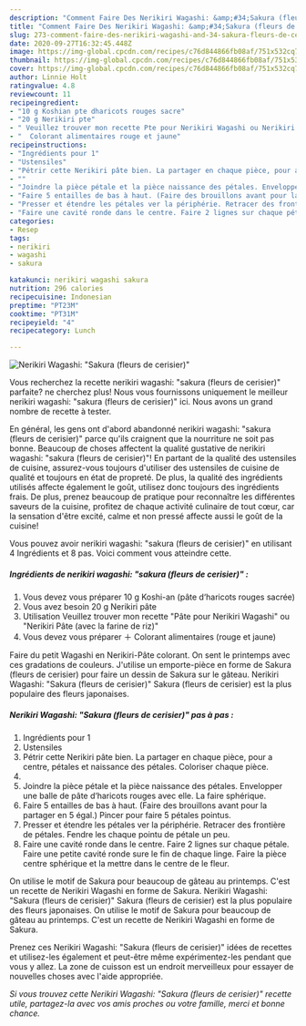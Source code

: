 ```yaml
---
description: "Comment Faire Des Nerikiri Wagashi: &amp;#34;Sakura (fleurs de cerisier)&amp;#34;"
title: "Comment Faire Des Nerikiri Wagashi: &amp;#34;Sakura (fleurs de cerisier)&amp;#34;"
slug: 273-comment-faire-des-nerikiri-wagashi-and-34-sakura-fleurs-de-cerisier-and-34
date: 2020-09-27T16:32:45.448Z
image: https://img-global.cpcdn.com/recipes/c76d844866fb08af/751x532cq70/nerikiri-wagashi-sakura-fleurs-de-cerisier-photo-principale-de-la-recette.jpg
thumbnail: https://img-global.cpcdn.com/recipes/c76d844866fb08af/751x532cq70/nerikiri-wagashi-sakura-fleurs-de-cerisier-photo-principale-de-la-recette.jpg
cover: https://img-global.cpcdn.com/recipes/c76d844866fb08af/751x532cq70/nerikiri-wagashi-sakura-fleurs-de-cerisier-photo-principale-de-la-recette.jpg
author: Linnie Holt
ratingvalue: 4.8
reviewcount: 11
recipeingredient:
- "10 g Koshian pte dharicots rouges sacre"
- "20 g Nerikiri pte"
- " Veuillez trouver mon recette Pte pour Nerikiri Wagashi ou Nerikiri Pte avec la farine de riz"
- "  Colorant alimentaires rouge et jaune"
recipeinstructions:
- "Ingrédients pour 1"
- "Ustensiles"
- "Pétrir cette Nerikiri pâte bien. La partager en chaque pièce, pour a centre, pétales et naissance des pétales. Coloriser chaque pièce."
- ""
- "Joindre la pièce pétale et la pièce naissance des pétales. Envelopper une balle de pâte d‘haricots rouges avec elle. La faire sphérique."
- "Faire 5 entailles de bas à haut. (Faire des brouillons avant pour la partager en 5 égal.) Pincer pour faire 5 pétales pointus."
- "Presser et étendre les pétales ver la périphérie. Retracer des frontière de pétales. Fendre les chaque pointu de pétale un peu."
- "Faire une cavité ronde dans le centre. Faire 2 lignes sur chaque pétale. Faire une petite cavité ronde sure le fin de chaque linge. Faire la pièce centre sphérique et la mettre dans le centre de le fleur."
categories:
- Resep
tags:
- nerikiri
- wagashi
- sakura

katakunci: nerikiri wagashi sakura 
nutrition: 296 calories
recipecuisine: Indonesian
preptime: "PT23M"
cooktime: "PT31M"
recipeyield: "4"
recipecategory: Lunch

---
```



![Nerikiri Wagashi: &#34;Sakura (fleurs de cerisier)&#34;](https://img-global.cpcdn.com/recipes/c76d844866fb08af/751x532cq70/nerikiri-wagashi-sakura-fleurs-de-cerisier-photo-principale-de-la-recette.jpg)

Vous recherchez la recette nerikiri wagashi: &#34;sakura (fleurs de cerisier)&#34; parfaite? ne cherchez plus! Nous vous fournissons uniquement le meilleur nerikiri wagashi: &#34;sakura (fleurs de cerisier)&#34; ici. Nous avons un grand nombre de recette à tester.

En général, les gens ont d'abord abandonné nerikiri wagashi: &#34;sakura (fleurs de cerisier)&#34; parce qu'ils craignent que la nourriture ne soit pas bonne. Beaucoup de choses affectent la qualité gustative de nerikiri wagashi: &#34;sakura (fleurs de cerisier)&#34;! En partant de la qualité des ustensiles de cuisine, assurez-vous toujours d'utiliser des ustensiles de cuisine de qualité et toujours en état de propreté. De plus, la qualité des ingrédients utilisés affecte également le goût, utilisez donc toujours des ingrédients frais. De plus, prenez beaucoup de pratique pour reconnaître les différentes saveurs de la cuisine, profitez de chaque activité culinaire de tout cœur, car la sensation d'être excité, calme et non pressé affecte aussi le goût de la cuisine!

<!--inarticleads1-->

Vous pouvez avoir nerikiri wagashi: &#34;sakura (fleurs de cerisier)&#34; en utilisant 4 Ingrédients et 8 pas. Voici comment vous atteindre cette.

##### Ingrédients de nerikiri wagashi: &#34;sakura (fleurs de cerisier)&#34; :

1. Vous devez vous préparer 10 g Koshi-an (pâte d‘haricots rouges sacrée)
1. Vous avez besoin 20 g Nerikiri pâte
1. Utilisation  Veuillez trouver mon recette &#34;Pâte pour Nerikiri Wagashi&#34; ou &#34;Nerikiri Pâte (avec la farine de riz)&#34;
1. Vous devez vous préparer  ＋ Colorant alimentaires (rouge et jaune)


Faire du petit Wagashi en Nerikiri-Pâte colorant. On sent le printemps avec ces gradations de couleurs. J&#39;utilise un emporte-pièce en forme de Sakura (fleurs de cerisier) pour faire un dessin de Sakura sur le gâteau. Nerikiri Wagashi: &#34;Sakura (fleurs de cerisier)&#34; Sakura (fleurs de cerisier) est la plus populaire des fleurs japonaises. 

<!--inarticleads2-->

##### Nerikiri Wagashi: &#34;Sakura (fleurs de cerisier)&#34; pas à pas :

1. Ingrédients pour 1
1. Ustensiles
1. Pétrir cette Nerikiri pâte bien. La partager en chaque pièce, pour a centre, pétales et naissance des pétales. Coloriser chaque pièce.
1. 
1. Joindre la pièce pétale et la pièce naissance des pétales. Envelopper une balle de pâte d‘haricots rouges avec elle. La faire sphérique.
1. Faire 5 entailles de bas à haut. (Faire des brouillons avant pour la partager en 5 égal.) Pincer pour faire 5 pétales pointus.
1. Presser et étendre les pétales ver la périphérie. Retracer des frontière de pétales. Fendre les chaque pointu de pétale un peu.
1. Faire une cavité ronde dans le centre. Faire 2 lignes sur chaque pétale. Faire une petite cavité ronde sure le fin de chaque linge. Faire la pièce centre sphérique et la mettre dans le centre de le fleur.


On utilise le motif de Sakura pour beaucoup de gâteau au printemps. C&#39;est un recette de Nerikiri Wagashi en forme de Sakura. Nerikiri Wagashi: &#34;Sakura (fleurs de cerisier)&#34; Sakura (fleurs de cerisier) est la plus populaire des fleurs japonaises. On utilise le motif de Sakura pour beaucoup de gâteau au printemps. C&#39;est un recette de Nerikiri Wagashi en forme de Sakura. 

<!--inarticleads1-->

<p>
Prenez ces Nerikiri Wagashi: &#34;Sakura (fleurs de cerisier)&#34; idées de recettes et utilisez-les également et peut-être même expérimentez-les pendant que vous y allez. La zone de cuisson est un endroit merveilleux pour essayer de nouvelles choses avec l'aide appropriée.
</p>

<p>
<i>Si vous trouvez cette Nerikiri Wagashi: &#34;Sakura (fleurs de cerisier)&#34; recette utile, partagez-la avec vos amis proches ou votre famille, merci et bonne chance.</i>
</p>
